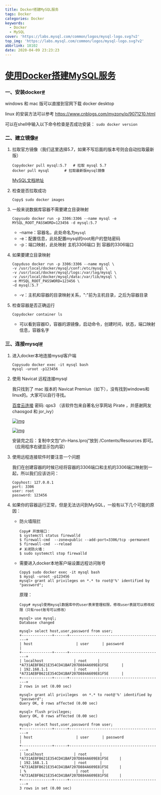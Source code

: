 ```yaml
---
title: Docker搭建MySQL服务
tags: Docker
categories: Docker
keywords:
  - Docker
  - MySQL
cover: 'https://labs.mysql.com/common/logos/mysql-logo.svg?v2'
top_img: 'https://labs.mysql.com/common/logos/mysql-logo.svg?v2'
abbrlink: 18102
date: 2020-04-09 23:23:23
---
```


# [使用Docker搭建MySQL服务](https://www.cnblogs.com/sablier/p/11605606.html)

### 一、安装docker[#](https://www.cnblogs.com/sablier/p/11605606.html#2145598473)

windows 和 mac 版可以直接到官网下载 docker desktop

linux 的安装方法可以参考 https://www.cnblogs.com/myzony/p/9071210.html

可以在shell中输入以下命令检查是否成功安装： `sudo docker version`

### 二、建立镜像[#](https://www.cnblogs.com/sablier/p/11605606.html#244533582)

1. 拉取官方镜像（我们这里选择5.7，如果不写后面的版本号则会自动拉取最新版）

   ```shell
   Copydocker pull mysql:5.7   # 拉取 mysql 5.7
   docker pull mysql       # 拉取最新版mysql镜像
   ```

   [MySQL文档地址](https://hub.docker.com/_/mysql/)

2. 检查是否拉取成功

   ```
   Copy$ sudo docker images
   ```

3. 一般来说数据库容器不需要建立目录映射

   ```shell
   Copysudo docker run -p 3306:3306 --name mysql -e MYSQL_ROOT_PASSWORD=123456 -d mysql:5.7
   ```

   - –name：容器名，此处命名为`mysql`
   - -e：配置信息，此处配置mysql的root用户的登陆密码
   - -p：端口映射，此处映射 主机3306端口 到 容器的3306端口

4. 如果要建立目录映射

   ```shell
   Copyduso docker run -p 3306:3306 --name mysql \
   -v /usr/local/docker/mysql/conf:/etc/mysql \
   -v /usr/local/docker/mysql/logs:/var/log/mysql \
   -v /usr/local/docker/mysql/data:/var/lib/mysql \
   -e MYSQL_ROOT_PASSWORD=123456 \
   -d mysql:5.7
   ```

   - -v：主机和容器的目录映射关系，":"前为主机目录，之后为容器目录

5. 检查容器是否正确运行

   ```shell
   Copydocker container ls
   ```

   - 可以看到容器ID，容器的源镜像，启动命令，创建时间，状态，端口映射信息，容器名字

### 三、连接mysql[#](https://www.cnblogs.com/sablier/p/11605606.html#303544512)

1. 进入docker本地连接mysql客户端

   ```shell
   Copysudo docker exec -it mysql bash
   mysql -uroot -p123456
   ```

2. 使用 Navicat 远程连接mysql

   我只找到了 mac 版本的 Navicat Premiun（如下），没有找到windows和linux的。大家可以自行寻找。

    [百度云连接](https://pan.baidu.com/s/1bcJVyIvFneiEoMZPU-oIbA#list/path=/) 密码: qps3 （该软件包来自著名分享网站 Pirate ，并感谢网友 chaosgod 和 jor_ivy）

   [![img](https://img-blog.csdn.net/20180801090208199?watermark/2/text/aHR0cHM6Ly9ibG9nLmNzZG4ubmV0L2pvcl9pdnk=/font/5a6L5L2T/fontsize/400/fill/I0JBQkFCMA==/dissolve/70)](https://img-blog.csdn.net/20180801090208199?watermark/2/text/aHR0cHM6Ly9ibG9nLmNzZG4ubmV0L2pvcl9pdnk=/font/5a6L5L2T/fontsize/400/fill/I0JBQkFCMA==/dissolve/70)

   [![img](https://img-blog.csdn.net/20180801090230920?watermark/2/text/aHR0cHM6Ly9ibG9nLmNzZG4ubmV0L2pvcl9pdnk=/font/5a6L5L2T/fontsize/400/fill/I0JBQkFCMA==/dissolve/70)](https://img-blog.csdn.net/20180801090230920?watermark/2/text/aHR0cHM6Ly9ibG9nLmNzZG4ubmV0L2pvcl9pdnk=/font/5a6L5L2T/fontsize/400/fill/I0JBQkFCMA==/dissolve/70)

   安装完之后：复制中文包”zh-Hans.lproj”放到 /Contents/Resources 即可。（应用程序右键显示包内容）

3. 使用远程连接软件时要注意一个问题

   我们在创建容器的时候已经将容器的3306端口和主机的3306端口映射到一起，所以我们应该访问：

   ```
   Copyhost: 127.0.0.1
   port: 3306
   user: root
   password: 123456
   ```

4. 如果你的容器运行正常，但是无法访问到MySQL，一般有以下几个可能的原因：

   - 防火墙阻拦

     ```shell
     Copy# 开放端口：
     $ systemctl status firewalld
     $ firewall-cmd  --zone=public --add-port=3306/tcp -permanent
     $ firewall-cmd  --reload
     # 关闭防火墙：
     $ sudo systemctl stop firewalld
     ```

   - 需要进入docker本地客户端设置远程访问账号

     ```shell
     Copy$ sudo docker exec -it mysql bash
     $ mysql -uroot -p123456
     mysql> grant all privileges on *.* to root@'%' identified by "password";
     ```

     原理：

     ```shell
     Copy# mysql使用mysql数据库中的user表来管理权限，修改user表就可以修改权限（只有root账号可以修改）
     
     mysql> use mysql;
     Database changed
     
     mysql> select host,user,password from user;
     +--------------+------+-------------------------------------------+
     | host                    | user      | password                                                                 |
     +--------------+------+-------------------------------------------+
     | localhost              | root     | *A731AEBFB621E354CD41BAF207D884A609E81F5E      |
     | 192.168.1.1            | root     | *A731AEBFB621E354CD41BAF207D884A609E81F5E      |
     +--------------+------+-------------------------------------------+
     2 rows in set (0.00 sec)
     
     mysql> grant all privileges  on *.* to root@'%' identified by "password";
     Query OK, 0 rows affected (0.00 sec)
     
     mysql> flush privileges;
     Query OK, 0 rows affected (0.00 sec)
     
     mysql> select host,user,password from user;
     +--------------+------+-------------------------------------------+
     | host                    | user      | password                                                                 |
     +--------------+------+-------------------------------------------+
     | localhost              | root      | *A731AEBFB621E354CD41BAF207D884A609E81F5E     |
     | 192.168.1.1            | root      | *A731AEBFB621E354CD41BAF207D884A609E81F5E     |
     | %                       | root      | *A731AEBFB621E354CD41BAF207D884A609E81F5E     |
     +--------------+------+-------------------------------------------+
     3 rows in set (0.00 sec)
     ```